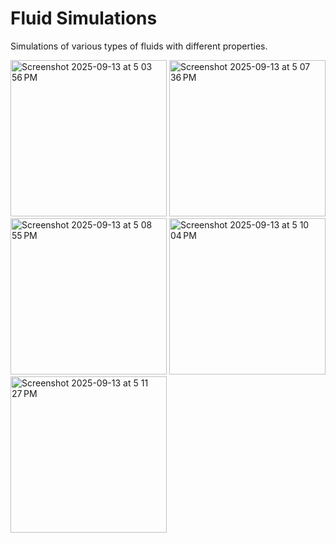 # Fluid Simulations

Simulations of various types of fluids with different properties.

<img height="250" alt="Screenshot 2025-09-13 at 5 03 56 PM" src="https://github.com/user-attachments/assets/d631c30e-c234-48c5-b9ad-36c674bc10bd" />
<img height="250" alt="Screenshot 2025-09-13 at 5 07 36 PM" src="https://github.com/user-attachments/assets/dc15a641-8467-40a0-b8a7-ac4e62282c41" />
<img height="250" alt="Screenshot 2025-09-13 at 5 08 55 PM" src="https://github.com/user-attachments/assets/fa3c43e0-8d00-4dd3-a8bb-8cbe3a6554eb" />

<img height="250" alt="Screenshot 2025-09-13 at 5 10 04 PM" src="https://github.com/user-attachments/assets/3d9216be-2b06-4fe7-8eb7-b4b01fabfa16" />
<img height="250" alt="Screenshot 2025-09-13 at 5 11 27 PM" src="https://github.com/user-attachments/assets/218a98de-3444-42a7-870e-c33d78ed698e" />
